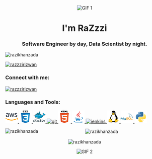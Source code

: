 <!-- Matrix Animation -->
<div align="center">
  <img src="https://media1.tenor.com/m/8darUV8MNfUAAAAd/jarvis-iron-man.gif" alt="GIF 1" >
  <br/>

<h1 align="center">I'm RaZzzi</h1>
<h3 align="center">Software Engineer by day, Data Scientist by night.</h3>

<p align="left"> <img src="https://komarev.com/ghpvc/?username=razikhanzada&label=Profile%20views&color=0e75b6&style=flat" alt="razikhanzada" /> </p>

<p align="left"> <a href="https://twitter.com/razzzirizwan" target="blank"><img src="https://img.shields.io/twitter/follow/razzzirizwan?logo=twitter&style=for-the-badge" alt="razzzirizwan" /></a> </p>

<h3 align="left">Connect with me:</h3>
<p align="left">
<a href="https://twitter.com/razzzirizwan" target="blank"><img align="center" src="https://raw.githubusercontent.com/rahuldkjain/github-profile-readme-generator/master/src/images/icons/Social/twitter.svg" alt="razzzirizwan" height="30" width="40" /></a>
</p>

<h3 align="left">Languages and Tools:</h3>
<p align="left"> <a href="https://aws.amazon.com" target="_blank" rel="noreferrer"> <img src="https://raw.githubusercontent.com/devicons/devicon/master/icons/amazonwebservices/amazonwebservices-original-wordmark.svg" alt="aws" width="40" height="40"/> </a> <a href="https://www.w3schools.com/css/" target="_blank" rel="noreferrer"> <img src="https://raw.githubusercontent.com/devicons/devicon/master/icons/css3/css3-original-wordmark.svg" alt="css3" width="40" height="40"/> </a> <a href="https://www.docker.com/" target="_blank" rel="noreferrer"> <img src="https://raw.githubusercontent.com/devicons/devicon/master/icons/docker/docker-original-wordmark.svg" alt="docker" width="40" height="40"/> </a> <a href="https://git-scm.com/" target="_blank" rel="noreferrer"> <img src="https://www.vectorlogo.zone/logos/git-scm/git-scm-icon.svg" alt="git" width="40" height="40"/> </a> <a href="https://www.w3.org/html/" target="_blank" rel="noreferrer"> <img src="https://raw.githubusercontent.com/devicons/devicon/master/icons/html5/html5-original-wordmark.svg" alt="html5" width="40" height="40"/> </a> <a href="https://www.java.com" target="_blank" rel="noreferrer"> <img src="https://raw.githubusercontent.com/devicons/devicon/master/icons/java/java-original.svg" alt="java" width="40" height="40"/> </a> <a href="https://www.jenkins.io" target="_blank" rel="noreferrer"> <img src="https://www.vectorlogo.zone/logos/jenkins/jenkins-icon.svg" alt="jenkins" width="40" height="40"/> </a> <a href="https://www.linux.org/" target="_blank" rel="noreferrer"> <img src="https://raw.githubusercontent.com/devicons/devicon/master/icons/linux/linux-original.svg" alt="linux" width="40" height="40"/> </a> <a href="https://www.mysql.com/" target="_blank" rel="noreferrer"> <img src="https://raw.githubusercontent.com/devicons/devicon/master/icons/mysql/mysql-original-wordmark.svg" alt="mysql" width="40" height="40"/> </a> <a href="https://www.python.org" target="_blank" rel="noreferrer"> <img src="https://raw.githubusercontent.com/devicons/devicon/master/icons/python/python-original.svg" alt="python" width="40" height="40"/> </a> </p>

<p><img align="left" src="https://github-readme-stats.vercel.app/api/top-langs?username=razikhanzada&show_icons=true&locale=en&layout=compact" alt="razikhanzada" /></p>

<p>&nbsp;<img align="center" src="https://github-readme-stats.vercel.app/api?username=razikhanzada&show_icons=true&locale=en" alt="razikhanzada" /></p>

<p><img align="center" src="https://github-readme-streak-stats.herokuapp.com/?user=razikhanzada&" alt="razikhanzada" /></p>

  <img src="https://media.tumblr.com/tumblr_lj0lj95Mwc1qf5ydv.gif" alt="GIF 2" >
  <br/>
</div>


